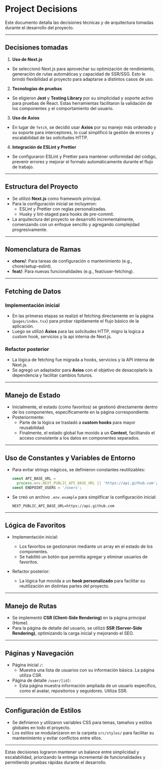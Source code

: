 # Project Decisions

Este documento detalla las decisiones técnicas y de arquitectura tomadas durante el desarrollo del proyecto.

---

## **Decisiones tomadas**

1. **Uso de Next.js**

- Se seleccionó Next.js para aprovechar su optimización de rendimiento, generación de rutas automáticas y capacidad de SSR/SSG. Esto le brindó flexibilidad al proyecto para adaptarse a distintos casos de uso.

2. **Tecnologías de pruebas**

- Se eligieron **Jest** y **Testing Library** por su simplicidad y soporte activo para pruebas de React. Estas herramientas facilitaron la validación de los componentes y el comportamiento del usuario.

3. **Uso de Axios**

- En lugar de `fetch`, se decidió usar **Axios** por su manejo más ordenado y su soporte para interceptores, lo cual simplificó la gestión de errores y escalabilidad de las solicitudes HTTP.

4. **Integración de ESLint y Prettier**

- Se configuraron ESLint y Prettier para mantener uniformidad del código, prevenir errores y mejorar el formato automáticamente durante el flujo de trabajo.

---

## **Estructura del Proyecto**

- Se utilizó **Next.js** como framework principal.
- Para la configuración inicial se incluyeron:
  - ESLint y Prettier con reglas personalizadas.
  - Husky y lint-staged para hooks de pre-commit.
- La arquitectura del proyecto se desarrolló incrementalmente, comenzando con un enfoque sencillo y agregando complejidad progresivamente.

---

## **Nomenclatura de Ramas**

- **chore/**: Para tareas de configuración o mantenimiento (e.g., chore/setup-eslint).
- **feat/**: Para nuevas funcionalidades (e.g., feat/user-fetching).

---

## **Fetching de Datos**

### Implementación inicial

- En las primeras etapas se realizó el fetching directamente en la página (`pages/index.tsx`) para probar rápidamente el flujo básico de la aplicación.
- Luego se utilizó **Axios** para las solicitudes HTTP, migro la logica a custom hook, servicios y la api interna de Next.js.

### Refactor posterior

- La lógica de fetching fue migrada a hooks, servicios y la API interna de Next.js.
- Se agregó un adaptador para **Axios** con el objetivo de desacoplarlo la dependencia y facilitar cambios futuros.

---

## **Manejo de Estado**

- Inicialmente, el estado (como favoritos) se gestionó directamente dentro de los componentes, específicamente en la página correspondiente.
- Posteriormente:
  - Parte de la lógica se trasladó a **custom hooks** para mayor reusabilidad.
  - Finalmente, el estado global fue movido a un **Context**, facilitando el acceso consistente a los datos en componentes separados.

---

## **Uso de Constantes y Variables de Entorno**

- Para evitar strings mágicos, se definieron constantes reutilizables:

  ```typescript
  const API_BASE_URL =
    process.env.NEXT_PUBLIC_API_BASE_URL || 'https://api.github.com';
  const ENDPOINT_USERS = '/users';
  ```

- Se creó un archivo `.env.example` para simplificar la configuración inicial:

  ```env
  NEXT_PUBLIC_API_BASE_URL=https://api.github.com
  ```

---

## **Lógica de Favoritos**

- Implementación inicial:

  - Los favoritos se gestionaron mediante un array en el estado de los componentes.
  - Se habilitó un botón que permitía agregar y eliminar usuarios de favoritos.

- Refactor posterior:
  - La lógica fue movida a un **hook personalizado** para facilitar su reutilización en distintas partes del proyecto.

---

## **Manejo de Rutas**

- Se implementó **CSR (Client-Side Rendering)** en la página principal (Home).
- Para la página de detalle del usuario, se utilizó **SSR (Server-Side Rendering)**, optimizando la carga inicial y mejorando el SEO.

---

## **Páginas y Navegación**

- Página inicial `/`:
  - Muestra una lista de usuarios con su información básica. La página utiliza CSR.
- Página de detalle `/user/[id]`:
  - Esta página muestra información ampliada de un usuario específico, como el avatar, repositorios y seguidores. Utiliza SSR.

---

## **Configuración de Estilos**

- Se definieron y utilizaron variables CSS para temas, tamaños y estilos globales en todo el proyecto.
- Los estilos se modularizaron en la carpeta `src/styles/` para facilitar su mantenimiento y evitar conflictos entre ellos.

---

Estas decisiones lograron mantener un balance entre simplicidad y escalabilidad, priorizando la entrega incremental de funcionalidades y permitiendo pruebas rápidas durante el desarrollo.
